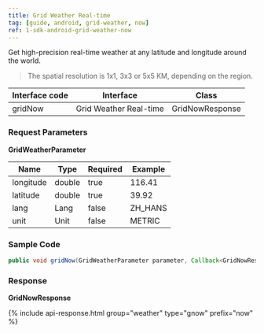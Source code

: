 ```yaml
---
title: Grid Weather Real-time 
tag: [guide, android, grid-weather, now]
ref: 1-sdk-android-grid-weather-now
---
```


Get high-precision real-time weather at any latitude and longitude around the world.

> The spatial resolution is 1x1, 3x3 or 5x5 KM, depending on the region.

| Interface code          | Interface     | Class         |
| --------------------------- | ---- | ------------------ |
| gridNow | Grid Weather Real-time | GridNowResponse |


### Request Parameters 

**GridWeatherParameter**

| Name   | Type | Required | Example |
| -------- | -------- | ---- | ------ |
| longitude | double | true | 116.41 |
| latitude | double | true | 39.92 |
| lang | Lang | false | ZH_HANS |
| unit | Unit | false | METRIC |

### Sample Code 

```java
public void gridNow(GridWeatherParameter parameter, Callback<GridNowResponse> callback);
```

### Response

**GridNowResponse**

{% include api-response.html group="weather" type="gnow" prefix="now"  %}
